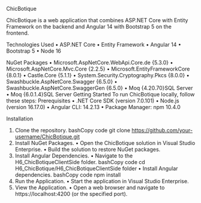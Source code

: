 ChicBotique

ChicBotique is a web application that combines ASP.NET Core with Entity Framework on the backend and Angular 14 with Bootstrap 5 on the frontend.

Technologies Used
  •	ASP.NET Core
  •	Entity Framework
  •	Angular 14
  •	Bootstrap 5
  •	Node 16
  
NuGet Packages
  •	Microsoft.AspNetCore.WebApi.Core.de {5.3.0}
  •	Microsoft.AspNetCore.Mvc.Core {2.2.5}
  •	Microsoft.EntityFrameworkCore {8.0.1}
  •	Castle.Core {5.1.1}
  •	System.Security.Cryptography.Pkcs {8.0.0}
  •	Swashbuckle.AspNetCore.Swagger {6.5.0}
  •	Swashbuckle.AspNetCore.SwaggerGen {6.5.0}
  •	Moq {4.20.70}SQL Server
   •	Moq {6.0.1.4}SQL Server
Getting Started
To run ChicBotique locally, follow these steps:
Prerequisites
  •	.NET Core SDK (version 7.0.101)
  •	Node.js (version 16.17.0)
  •	 Angular CLI: 14.2.13
  • Package Manager: npm 10.4.0

Installation
  1.	Clone the repository.
      bashCopy code
      git clone https://github.com/your-username/ChicBotique.git 
  2.	Install NuGet Packages.
        •	Open the ChicBotique solution in Visual Studio Enterprise.
        •	Build the solution to restore NuGet packages.
  3.	Install Angular Dependencies.
     •	Navigate to the H6_ChicBotiqueClientSide folder.
          bashCopy code
          cd H6_ChicBotique/H6_ChicBotiqueClientSide folder 
     •	Install Angular dependencies.
          bashCopy code
          npm install 
  4.	Run the Application.
     •	Start the application in Visual Studio Enterprise.
  5.	View the Application.
     •	Open a web browser and navigate to https://localhost:4200 (or the specified port).

